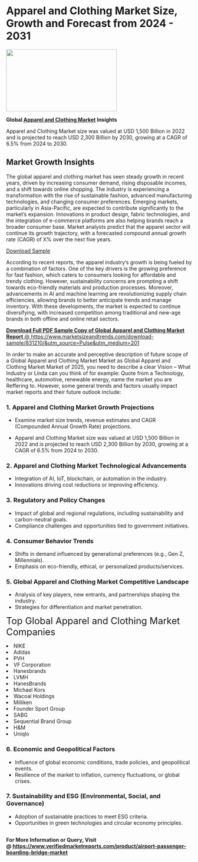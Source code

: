 <H1>Apparel and Clothing Market Size, Growth and Forecast from 2024 - 2031</H1><img class="aligncenter size-medium wp-image-584254" src="https://thirdeyenews.in/wp-content/uploads/2024/09/Global-Market-Research-300x168.jpeg" alt="" width="300" height="168" /><p><strong>Global&nbsp;<a href="https://www.marketsizeandtrends.com/download-sample/831210/&amp;utm_source=Pulse&amp;utm_medium=201">Apparel and Clothing Market</a> Insights</strong></p><p>Apparel and Clothing Market size was valued at USD 1,500 Billion in 2022 and is projected to reach USD 2,300 Billion by 2030, growing at a CAGR of 6.5% from 2024 to 2030.</p><p><h2>Market Growth Insights</h2> <p>The global apparel and clothing market has seen steady growth in recent years, driven by increasing consumer demand, rising disposable incomes, and a shift towards online shopping. The industry is experiencing a transformation with the rise of sustainable fashion, advanced manufacturing technologies, and changing consumer preferences. Emerging markets, particularly in Asia-Pacific, are expected to contribute significantly to the market’s expansion. Innovations in product design, fabric technologies, and the integration of e-commerce platforms are also helping brands reach a broader consumer base. Market analysts predict that the apparel sector will continue its growth trajectory, with a forecasted compound annual growth rate (CAGR) of X% over the next five years.</p> <p><a href="#download-sample">Download Sample</a></p> <p>According to recent reports, the apparel industry’s growth is being fueled by a combination of factors. One of the key drivers is the growing preference for fast fashion, which caters to consumers looking for affordable and trendy clothing. However, sustainability concerns are prompting a shift towards eco-friendly materials and production processes. Moreover, advancements in AI and machine learning are revolutionizing supply chain efficiencies, allowing brands to better anticipate trends and manage inventory. With these developments, the market is expected to continue diversifying, with increased competition among traditional and new-age brands in both offline and online retail sectors.</p> <p><a href="#get-more"></p><p><span class=""><strong>Download Full PDF Sample Copy of Global Apparel and Clothing Market Report</strong> @ <a href="https://www.marketsizeandtrends.com/download-sample/831210/&amp;utm_source=Pulse&amp;utm_medium=201" target="_blank">https://www.marketsizeandtrends.com/download-sample/831210/&amp;utm_source=Pulse&amp;utm_medium=201</a></span></p><p>In order to make an accurate and perceptive description of future scope of a Global&nbsp;Apparel and Clothing Market Market as Global&nbsp;Apparel and Clothing Market Market of 2025, you need to describe a clear Vision &ndash; What Industry or Linda can you think of for example: Quote from a Technology, healthcare, automotive, renewable energy, name the market you are Reffering to. However, some general trends and factors usually impact market reports and their future outlook include:</p><h3>1.&nbsp;<strong>Apparel and Clothing Market Growth Projections</strong></h3><ul><li>Examine market size trends, revenue estimates and CAGR (Compounded Annual Growth Rate) projections.</li><li><p>Apparel and Clothing Market size was valued at USD 1,500 Billion in 2022 and is projected to reach USD 2,300 Billion by 2030, growing at a CAGR of 6.5% from 2024 to 2030.</p></li></ul><h3>2.&nbsp;<strong>Apparel and Clothing Market Technological Advancements</strong></h3><ul><li>Integration of AI, IoT, blockchain, or automation in the industry.</li><li>Innovations driving cost reductions or improving efficiency.</li></ul><h3>3.&nbsp;<strong>Regulatory and Policy Changes</strong></h3><ul><li>Impact of global and regional regulations, including sustainability and carbon-neutral goals.</li><li>Compliance challenges and opportunities tied to government initiatives.</li></ul><h3>4.&nbsp;<strong>Consumer Behavior Trends</strong></h3><ul><li>Shifts in demand influenced by generational preferences (e.g., Gen Z, Millennials).</li><li>Emphasis on eco-friendly, ethical, or personalized products/services.</li></ul><h3>5.&nbsp;<strong>Global Apparel and Clothing Market Competitive Landscape</strong></h3><ul><li>Analysis of key players, new entrants, and partnerships shaping the industry.</li><li>Strategies for differentiation and market penetration.</li></ul><p data-pm-slice="1 1 []"><span style="color: inherit; font-family: inherit; font-size: 25px;">Top Global Apparel and Clothing Market Companies</span></p><div class="" data-test-id=""><p><li>NIKE</li><li> Adidas</li><li> PVH</li><li> VF Corporation</li><li> Hanesbrands</li><li> LVMH</li><li> HanesBrands</li><li> Michael Kors</li><li> Wacoal Holdings</li><li> Milliken</li><li> Founder Sport Group</li><li> SABG</li><li> Sequential Brand Group</li><li> H&M</li><li> Uniqlo</li></p></div><h3>6.&nbsp;<strong>Economic and Geopolitical Factors</strong></h3><ul><li>Influence of global economic conditions, trade policies, and geopolitical events.</li><li>Resilience of the market to inflation, currency fluctuations, or global crises.</li></ul><h3>7.&nbsp;<strong>Sustainability and ESG (Environmental, Social, and Governance)</strong></h3><ul><li>Adoption of sustainable practices to meet ESG criteria.</li><li>Opportunities in green technologies and circular economy principles.</li></ul><h2><strong style="font-size: 14px;">For More Information or Query, Visit @&nbsp;</strong><a style="background-color: #ffffff; font-size: 14px;" href="https://www.marketsizeandtrends.com/report/apparel-and-clothing-market/" target="_blank">https://www.verifiedmarketreports.com/product/airport-passenger-boarding-bridge-market</a></h2>
